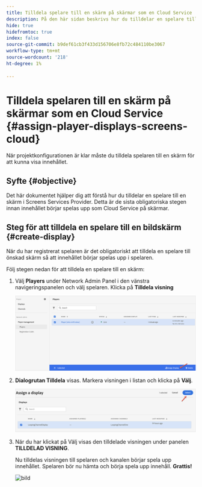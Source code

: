 ```yaml
---
title: Tilldela spelare till en skärm på skärmar som en Cloud Service
description: På den här sidan beskrivs hur du tilldelar en spelare till en skärm på skärmar som en Cloud Service.
hide: true
hidefromtoc: true
index: false
source-git-commit: b9def61cb3f433d156706e8fb72c484110be3067
workflow-type: tm+mt
source-wordcount: '218'
ht-degree: 1%

---
```



# Tilldela spelaren till en skärm på skärmar som en Cloud Service {#assign-player-displays-screens-cloud}

När projektkonfigurationen är klar måste du tilldela spelaren till en skärm för att kunna visa innehållet.

## Syfte {#objective}

Det här dokumentet hjälper dig att förstå hur du tilldelar en spelare till en skärm i Screens Services Provider. Detta är de sista obligatoriska stegen innan innehållet börjar spelas upp som Cloud Service på skärmar.

## Steg för att tilldela en spelare till en bildskärm {#create-display}

När du har registrerat spelaren är det obligatoriskt att tilldela en spelare till önskad skärm så att innehållet börjar spelas upp i spelaren.

Följ stegen nedan för att tilldela en spelare till en skärm:

1. Välj **Players** under Network Admin Panel i den vänstra navigeringspanelen och välj spelaren. Klicka på **Tilldela visning**

   ![bild](/help/screens-cloud/assets/player/register-player7.png)

1. **Dialogrutan Tilldela** visas. Markera visningen i listan och klicka på **Välj**.

   ![bild](/help/screens-cloud/assets/player/register-player8.png)

1. När du har klickat på Välj visas den tilldelade visningen under panelen **TILLDELAD VISNING**.

   Nu tilldelas visningen till spelaren och kanalen börjar spela upp innehållet. Spelaren bör nu hämta och börja spela upp innehåll. **Grattis!**

   ![bild](/help/screens-cloud/assets/player/output.gif)

